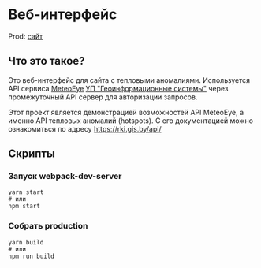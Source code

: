 # Веб-интерфейс
Prod: [сайт](https://fires.oopscommand.com/)

## Что это такое?
Это веб-интерфейс для сайта с тепловыми аномалиями.
Используется API сервиса [MeteoEye][meteoEye]
[УП "Геоинформационные системы"][gis] через промежуточный API сервер для авторизации запросов.

Этот проект является демонстрацией возможностей API MeteoEye, а именно API тепловых аномалий (hotspots).
С его документацией можно ознакомиться по адресу <https://rki.gis.by/api/>

## Скрипты
### Запуск webpack-dev-server
```shell script
yarn start
# или
npm start
```
### Собрать production
```shell script
yarn build
# или
npm run build
```

[meteoEye]:https://meteoeye.gis.by
[gis]:https://www.gis.by
